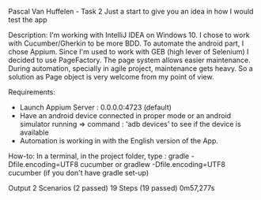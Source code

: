 Pascal Van Huffelen - Task 2
Just a start to give you an idea in how I would test the app

Description:
I'm working with IntelliJ IDEA on Windows 10. I chose to work with Cucumber/Gherkin to be more BDD.
To automate the android part, I chose Appium. Since I'm used to work with GEB (high lever of Selenium)
I decided to use PageFactory. The page system allows easier maintenance.
During automation, specially in agile project, maintenance gets heavy. So a solution as Page object is very welcome from my point of view.


Requirements:
- Launch Appium Server : 0.0.0.0:4723 (default)
- Have an android device connected in proper mode or an android simulator running
=> command : 'adb devices' to see if the device is available
- Automation is working in with the English version of the App.

How-to:
In a terminal, in the project folder, type : gradle -Dfile.encoding=UTF8 cucumber
or gradlew -Dfile.encoding=UTF8 cucumber
(if you don't have gradle set-up)

Output
2 Scenarios (2 passed)
19 Steps (19 passed)
0m57,277s

